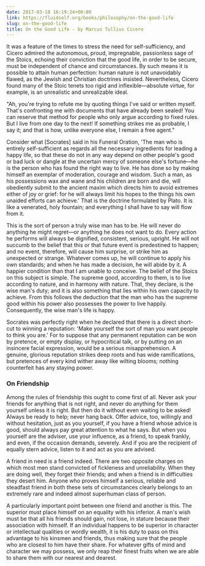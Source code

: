 ```yaml
---
date: 2017-03-18 16:19:24+00:00
link: https://fluidself.org/books/philosophy/on-the-good-life
slug: on-the-good-life
title: On the Good Life - by Marcus Tullius Cicero
---
```


It was a feature of the times to stress the need for self-sufficiency, and Cicero admired the autonomous, proud, impregnable, passionless sage of the Stoics, echoing their conviction that the good life, in order to be secure, must be independent of chance and circumstances. By such means it is possible to attain human perfection: human nature is not unavoidably flawed, as the Jewish and Christian doctrines insisted. Nevertheless, Cicero found many of the Stoic tenets too rigid and inflexible—absolute virtue, for example, is an unrealistic and unrealizable ideal.

"Ah, you're trying to refute me by quoting things I've said or written myself. That's confronting me with documents that have already been sealed! You can reserve that method for people who only argue according to fixed rules. But I live from one day to the next! If something strikes me as probable, I say it; and that is how, unlike everyone else, I remain a free agent."

Consider what [Socrates] said in his Funeral Oration, 'The man who is entirely self-sufficient as regards all the necessary ingredients for leading a happy life, so that these do not in any way depend on other people's good or bad luck or dangle at the uncertain mercy of someone else's fortune—he is the person who has found the right way to live. He has done so by making himself an exemplar of moderation, courage and wisdom. Such a man, as his possessions wax and wane and his children are born and die, will obediently submit to the ancient maxim which directs him to avoid extremes either of joy or grief: for he will always limit his hopes to the things his own unaided efforts can achieve.' That is the doctrine formulated by Plato. It is like a venerated, holy fountain; and everything I shall have to say will flow from it.

This is the sort of person a truly wise man has to be. He will never do anything he might regret—or anything he does not want to do. Every action he performs will always be dignified, consistent, serious, upright. He will not succumb to the belief that this or that future event is predestined to happen; and no event, therefore, will cause him surprise, or strike him as unexpected or strange. Whatever comes up, he will continue to apply his own standards; and when he has made a decision, he will abide by it. A happier condition than that I am unable to conceive. The belief of the Stoics on this subject is simple. The supreme good, according to them, is to live according to nature, and in harmony with nature. That, they declare, is the wise man's duty; and it is also something that lies within his own capacity to achieve. From this follows the deduction that the man who has the supreme good within his power also possesses the power to live happily. Consequently, the wise man's life is happy.

Socrates was perfectly right when he declared that there is a direct short-cut to winning a reputation: 'Make yourself the sort of man you want people to think you are.' For to suppose that any permanent reputation can be won by pretence, or empty display, or hypocritical talk, or by putting on an insincere facial expression, would be a serious misapprehension. A genuine, glorious reputation strikes deep roots and has wide ramifications, but pretences of every kind wither away like wilting blooms; nothing counterfeit has any staying power.

### On Friendship

Among the rules of friendship this ought to come first of all. Never ask your friends for anything that is not right, and never do anything for them yourself unless it is right. But then do it without even waiting to be asked! Always be ready to help; never hang back. Offer advice, too, willingly and without hesitation, just as you yourself, if you have a friend whose advice is good, should always pay great attention to what he says. But when you yourself are the adviser, use your influence, as a friend, to speak frankly, and even, if the occasion demands, severely. And if you are the recipient of equally stern advice, listen to it and act as you are advised.

A friend in need is a friend indeed. There are two opposite charges on which most men stand convicted of fickleness and unreliability. When they are doing well, they forget their friends; and when a friend is in difficulties they desert him. Anyone who proves himself a serious, reliable and steadfast friend in both these sets of circumstances clearly belongs to an extremely rare and indeed almost superhuman class of person.

A particularly important point between one friend and another is this. The superior must place himself on an equality with his inferior. A man's wish must be that all his friends should gain, not lose, in stature because their association with himself. If an individual happens to be superior in character or intellectual qualities or wordly wealth, it is his duty to pass on this advantage to his kinsmen and friends, thus making sure that the people who are closest to him have their share. For whatever gifts of mind and character we may possess, we only reap their finest fruits when we are able to share them with our nearest and dearest.
